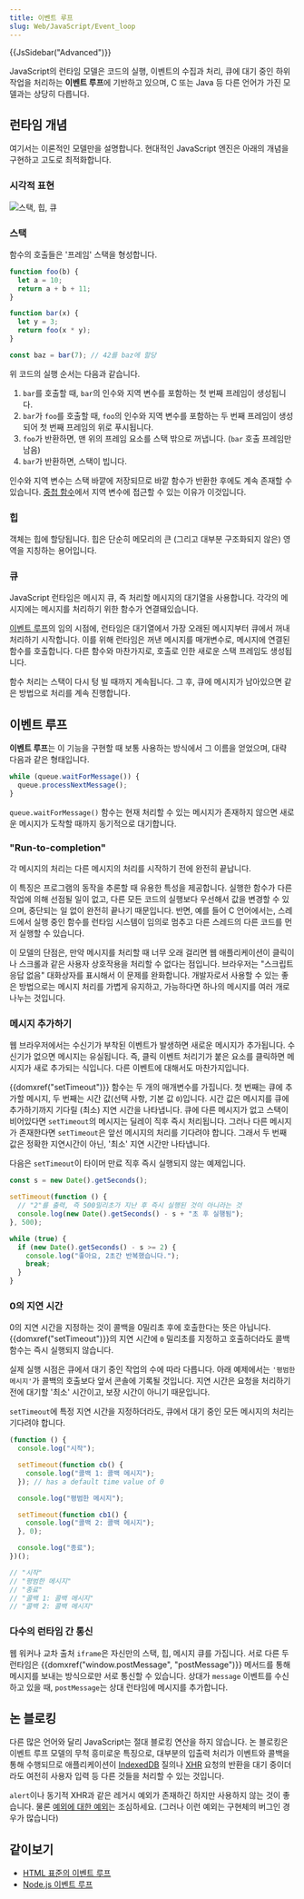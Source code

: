 ```yaml
---
title: 이벤트 루프
slug: Web/JavaScript/Event_loop
---
```


{{JsSidebar("Advanced")}}

JavaScript의 런타임 모델은 코드의 실행, 이벤트의 수집과 처리, 큐에 대기 중인 하위 작업을 처리하는 **이벤트 루프**에 기반하고 있으며, C 또는 Java 등 다른 언어가 가진 모델과는 상당히 다릅니다.

## 런타임 개념

여기서는 이론적인 모델만을 설명합니다. 현대적인 JavaScript 엔진은 아래의 개념을 구현하고 고도로 최적화합니다.

### 시각적 표현

![스택, 힙, 큐](the_javascript_runtime_environment_example.svg)

### 스택

함수의 호출들은 '프레임' 스택을 형성합니다.

```js
function foo(b) {
  let a = 10;
  return a + b + 11;
}

function bar(x) {
  let y = 3;
  return foo(x * y);
}

const baz = bar(7); // 42를 baz에 할당
```

위 코드의 실행 순서는 다음과 같습니다.

1. `bar`를 호출할 때, `bar`의 인수와 지역 변수를 포함하는 첫 번째 프레임이 생성됩니다.
2. `bar`가 `foo`를 호출할 때, `foo`의 인수와 지역 변수를 포함하는 두 번째 프레임이 생성되어 첫 번째 프레임의 위로 푸시됩니다.
3. `foo`가 반환하면, 맨 위의 프레임 요소를 스택 밖으로 꺼냅니다. (`bar` 호출 프레임만 남음)
4. `bar`가 반환하면, 스택이 빕니다.

인수와 지역 변수는 스택 바깥에 저장되므로 바깥 함수가 반환한 후에도 계속 존재할 수 있습니다. [중첩 함수](/ko/docs/Web/JavaScript/Guide/Functions#중첩된_함수와_클로저)에서 지역 변수에 접근할 수 있는 이유가 이것입니다.

### 힙

객체는 힙에 할당됩니다. 힙은 단순히 메모리의 큰 (그리고 대부분 구조화되지 않은) 영역을 지칭하는 용어입니다.

### 큐

JavaScript 런타임은 메시지 큐, 즉 처리할 메시지의 대기열을 사용합니다. 각각의 메시지에는 메시지를 처리하기 위한 함수가 연결돼있습니다.

[이벤트 루프](#이벤트_루프)의 임의 시점에, 런타임은 대기열에서 가장 오래된 메시지부터 큐에서 꺼내 처리하기 시작합니다. 이를 위해 런타임은 꺼낸 메시지를 매개변수로, 메시지에 연결된 함수를 호출합니다. 다른 함수와 마찬가지로, 호출로 인한 새로운 스택 프레임도 생성됩니다.

함수 처리는 스택이 다시 텅 빌 때까지 계속됩니다. 그 후, 큐에 메시지가 남아있으면 같은 방법으로 처리를 계속 진행합니다.

## 이벤트 루프

**이벤트 루프**는 이 기능을 구현할 때 보통 사용하는 방식에서 그 이름을 얻었으며, 대략 다음과 같은 형태입니다.

```js
while (queue.waitForMessage()) {
  queue.processNextMessage();
}
```

`queue.waitForMessage()` 함수는 현재 처리할 수 있는 메시지가 존재하지 않으면 새로운 메시지가 도착할 때까지 동기적으로 대기합니다.

### "Run-to-completion"

각 메시지의 처리는 다른 메시지의 처리를 시작하기 전에 완전히 끝납니다.

이 특징은 프로그램의 동작을 추론할 때 유용한 특성을 제공합니다. 실행한 함수가 다른 작업에 의해 선점될 일이 없고, 다른 모든 코드의 실행보다 우선해서 값을 변경할 수 있으며, 중단되는 일 없이 완전히 끝나기 때문입니다. 반면, 예를 들어 C 언어에서는, 스레드에서 실행 중인 함수를 런타임 시스템이 임의로 멈추고 다른 스레드의 다른 코드를 먼저 실행할 수 있습니다.

이 모델의 단점은, 만약 메시지를 처리할 때 너무 오래 걸리면 웹 애플리케이션이 클릭이나 스크롤과 같은 사용자 상호작용을 처리할 수 없다는 점입니다. 브라우저는 "스크립트 응답 없음" 대화상자를 표시해서 이 문제를 완화합니다. 개발자로서 사용할 수 있는 좋은 방법으로는 메시지 처리를 가볍게 유지하고, 가능하다면 하나의 메시지를 여러 개로 나누는 것입니다.

### 메시지 추가하기

웹 브라우저에서는 수신기가 부착된 이벤트가 발생하면 새로운 메시지가 추가됩니다. 수신기가 없으면 메시지는 유실됩니다. 즉, 클릭 이벤트 처리기가 붙은 요소를 클릭하면 메시지가 새로 추가되는 식입니다. 다른 이벤트에 대해서도 마찬가지입니다.

{{domxref("setTimeout")}} 함수는 두 개의 매개변수를 가집니다. 첫 번째는 큐에 추가할 메시지, 두 번째는 시간 값(선택 사항, 기본 값 `0`)입니다. 시간 값은 메시지를 큐에 추가하기까지 기다릴 (최소) 지연 시간을 나타냅니다. 큐에 다른 메시지가 없고 스택이 비어있다면 `setTimeout`의 메시지는 딜레이 직후 즉시 처리됩니다. 그러나 다른 메시지가 존재한다면 `setTimeout`은 앞선 메시지의 처리를 기다려야 합니다. 그래서 두 번째 값은 정확한 지연시간이 아닌, '최소' 지연 시간만 나타냅니다.

다음은 `setTimeout`이 타이머 만료 직후 즉시 실행되지 않는 예제입니다.

```js
const s = new Date().getSeconds();

setTimeout(function () {
  // "2"를 출력, 즉 500밀리초가 지난 후 즉시 실행된 것이 아니라는 것
  console.log(new Date().getSeconds() - s + "초 후 실행됨");
}, 500);

while (true) {
  if (new Date().getSeconds() - s >= 2) {
    console.log("좋아요, 2초간 반복했습니다.");
    break;
  }
}
```

### 0의 지연 시간

0의 지연 시간을 지정하는 것이 콜백을 0밀리초 후에 호출한다는 뜻은 아닙니다. {{domxref("setTimeout")}}의 지연 시간에 `0` 밀리초를 지정하고 호출하더라도 콜백 함수는 즉시 실행되지 않습니다.

실제 실행 시점은 큐에서 대기 중인 작업의 수에 따라 다릅니다. 아래 예제에서는 `'평범한 메시지'`가 콜백의 호출보다 앞서 콘솔에 기록될 것입니다. 지연 시간은 요청을 처리하기 전에 대기할 '최소' 시간이고, 보장 시간이 아니기 때문입니다.

`setTimeout`에 특정 지연 시간을 지정하더라도, 큐에서 대기 중인 모든 메시지의 처리는 기다려야 합니다.

```js
(function () {
  console.log("시작");

  setTimeout(function cb() {
    console.log("콜백 1: 콜백 메시지");
  }); // has a default time value of 0

  console.log("평범한 메시지");

  setTimeout(function cb1() {
    console.log("콜백 2: 콜백 메시지");
  }, 0);

  console.log("종료");
})();

// "시작"
// "평범한 메시지"
// "종료"
// "콜백 1: 콜백 메시지"
// "콜백 2: 콜백 메시지"
```

### 다수의 런타임 간 통신

웹 워커나 교차 출처 `iframe`은 자신만의 스택, 힙, 메시지 큐를 가집니다. 서로 다른 두 런타임은 {{domxref("window.postMessage", "postMessage")}} 메서드를 통해 메시지를 보내는 방식으로만 서로 통신할 수 있습니다. 상대가 `message` 이벤트를 수신하고 있을 때, `postMessage`는 상대 런타임에 메시지를 추가합니다.

## 논 블로킹

다른 많은 언어와 달리 JavaScript는 절대 블로킹 연산을 하지 않습니다. 논 블로킹은 이벤트 루프 모델의 무척 흥미로운 특징으로, 대부분의 입출력 처리가 이벤트와 콜백을 통해 수행되므로 애플리케이션이 [IndexedDB](/ko/docs/Web/API/IndexedDB_API) 질의나 [XHR](/ko/docs/Web/API/XMLHttpRequest) 요청의 반환을 대기 중이더라도 여전히 사용자 입력 등 다른 것들을 처리할 수 있는 것입니다.

`alert`이나 동기적 XHR과 같은 레거시 예외가 존재하긴 하지만 사용하지 않는 것이 좋습니다. 물론 [예외에 대한 예외](https://stackoverflow.com/questions/2734025/is-javascript-guaranteed-to-be-single-threaded/2734311#2734311)는 조심하세요. (그러나 이런 예외는 구현체의 버그인 경우가 많습니다)

## 같이보기

- [HTML 표준의 이벤트 루프](https://html.spec.whatwg.org/multipage/webappapis.html#event-loops)
- [Node.js 이벤트 루프](https://nodejs.org/en/docs/guides/event-loop-timers-and-nexttick/#what-is-the-event-loop)
